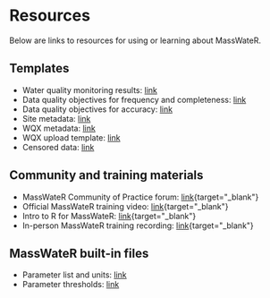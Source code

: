 # Resources

Below are links to resources for using or learning about MassWateR.

## Templates

-   Water quality monitoring results: [link](https://github.com/massbays-tech/MassWateR/raw/refs/heads/main/inst/extdata/MassWateR_Results_Template.xlsx)
-   Data quality objectives for frequency and completeness: [link](https://github.com/massbays-tech/MassWateR/raw/refs/heads/main/inst/extdata/MassWateR_DQOFreqComp_Template.xlsx)
-   Data quality objectives for accuracy: [link](https://github.com/massbays-tech/MassWateR/raw/refs/heads/main/inst/extdata/MassWateR_DQOAccuracy_Template.xlsx)
-   Site metadata: [link](https://github.com/massbays-tech/MassWateR/raw/refs/heads/main/inst/extdata/MassWateR_Sites_Template.xlsx)
-   WQX metadata: [link](https://github.com/massbays-tech/MassWateR/raw/refs/heads/main/inst/extdata/MassWateR_WQXMeta_Template.xlsx)
-   WQX upload template: [link](https://github.com/massbays-tech/MassWateR/raw/refs/heads/main/inst/extdata/WQX_Phys-Chem_Template_for_MassWateR.xlsx)
-   Censored data: [link](https://github.com/massbays-tech/MassWateR/raw/refs/heads/main/inst/extdata/MassWateR_Censored_Template.xlsx)

## Community and training materials

-   MassWateR Community of Practice forum: [link](https://massbays.discourse.group/c/masswater-r-tools/5){target="_blank"}
-   Official MassWateR training video: [link](https://youtu.be/bjJcmw5r9d0){target="_blank"}
-   Intro to R for MassWateR: [link](https://massbays-tech.github.io/intro-to-r/){target="_blank"}
-   In-person MassWateR training recording: [link](https://youtu.be/dMaZ7satmTo){target="_blank"}

## MassWateR built-in files

-   Parameter list and units: [link](https://github.com/massbays-tech/MassWateR/raw/refs/heads/main/inst/extdata/ParameterMapping.xlsx)
-   Parameter thresholds: [link](https://github.com/massbays-tech/MassWateR/raw/refs/heads/main/inst/extdata/ThresholdMapping.xlsx)
